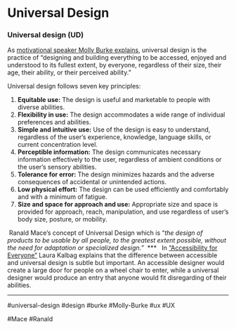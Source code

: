 # Universal Design
### Universal design (UD)

As [motivational speaker Molly Burke explains](https://www.youtube.com/watch?v=3kIfwE4vJrI&list=PL_Xm8PicNxr0PeFjdxoW3o6grBYFrt_tH&index=9), universal design is the practice of “designing and building everything to be accessed, enjoyed and understood to its fullest extent, by everyone, regardless of their size, their age, their ability, or their perceived ability.”

Universal design follows seven key principles:

1.  **Equitable use:** The design is useful and marketable to people with diverse abilities.
2.  **Flexibility in use:** The design accommodates a wide range of individual preferences and abilities.
3.  **Simple and intuitive use:** Use of the design is easy to understand, regardless of the user’s experience, knowledge, language skills, or current concentration level.
4.  **Perceptible information:** The design communicates necessary information effectively to the user, regardless of ambient conditions or the user’s sensory abilities.
5.  **Tolerance for error:** The design minimizes hazards and the adverse consequences of accidental or unintended actions.
6.  **Low physical effort:** The design can be used efficiently and comfortably and with a minimum of fatigue.
7.  **Size and space for approach and use:** Appropriate size and space is provided for approach, reach, manipulation, and use regardless of user’s body size, posture, or mobility.

 Ranald Mace’s concept of Universal Design which is “_the design of products to be usable by all people, to the greatest extent possible, without the need for adaptation or specialized design.”_
 ***
 
In [“Accessibility for Everyone”](https://abookapart.com/products/accessibility-for-everyone) Laura Kalbag explains that the difference between accessible and universal design is subtle but important. An accessible designer would create a large door for people on a wheel chair to enter, while a universal designer would produce an entry that anyone would fit disregarding of their abilities.
***

#universal-design
#design #burke
#Molly-Burke
#ux #UX

#Mace #Ranald